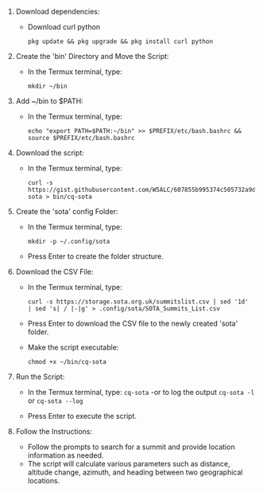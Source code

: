 

1. Download dependencies:
    - Download curl python
      ```
      pkg update && pkg upgrade && pkg install curl python
      ```

2. Create the 'bin' Directory and Move the Script:
    - In the Termux terminal, type:
      ```
      mkdir ~/bin
      ```

3. Add ~/bin to $PATH:
    - In the Termux terminal, type:
      ```
      echo "export PATH=$PATH:~/bin" >> $PREFIX/etc/bash.bashrc && source $PREFIX/etc/bash.bashrc
      ```

4. Download the script:
   - In the Termux terminal, type:
     ```
     curl -s https://gist.githubusercontent.com/W5ALC/607855b995374c505732a9d07349f124/raw/e9b38f1f32fd2ec511a16edec148d56bc424df34/cq-sota > bin/cq-sota
     ```

5. Create the 'sota' config Folder:
   - In the Termux terminal, type:
     ```
     mkdir -p ~/.config/sota
     ```

   - Press Enter to create the folder structure.

6. Download the CSV File:
   - In the Termux terminal, type:
     ```
     curl -s https://storage.sota.org.uk/summitslist.csv | sed '1d' | sed 's| / |-|g' > .config/sota/SOTA_Summits_List.csv
     ```

   - Press Enter to download the CSV file to the newly created 'sota' folder.

    - Make the script executable:
      ```
      chmod +x ~/bin/cq-sota
      ```

7. Run the Script:
    - In the Termux terminal, type:
      ```cq-sota```
    -or to log the output
      ```cq-sota -l``` or ```cq-sota --log```
    
    - Press Enter to execute the script.

8. Follow the Instructions:
    - Follow the prompts to search for a summit and provide location information as needed.
    - The script will calculate various parameters such as distance, altitude change, azimuth, and heading between two geographical locations.
